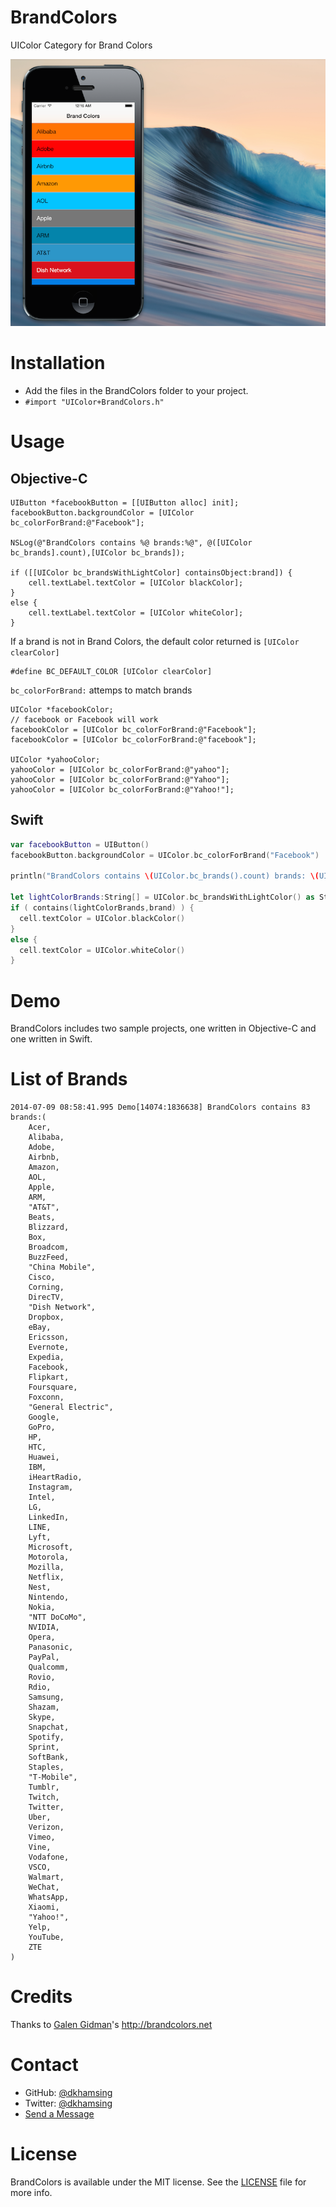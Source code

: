 BrandColors
===========

UIColor Category for Brand Colors

![](Assets/screenshot.png)

# Installation
- Add the files in the BrandColors folder to your project.
- `#import "UIColor+BrandColors.h"`

# Usage

## Objective-C
``` objc
UIButton *facebookButton = [[UIButton alloc] init];
facebookButton.backgroundColor = [UIColor bc_colorForBrand:@"Facebook"]; 

NSLog(@"BrandColors contains %@ brands:%@", @([UIColor bc_brands].count),[UIColor bc_brands]);

if ([[UIColor bc_brandsWithLightColor] containsObject:brand]) {
	cell.textLabel.textColor = [UIColor blackColor];    
}
else {
    cell.textLabel.textColor = [UIColor whiteColor];
}
```

If a brand is not in Brand Colors, the default color returned is `[UIColor clearColor]`
```
#define BC_DEFAULT_COLOR [UIColor clearColor]
```

`bc_colorForBrand:` attemps to match brands

``` objc
UIColor *facebookColor;
// facebook or Facebook will work
facebookColor = [UIColor bc_colorForBrand:@"Facebook"]; 
facebookColor = [UIColor bc_colorForBrand:@"facebook"]; 

UIColor *yahooColor;
yahooColor = [UIColor bc_colorForBrand:@"yahoo"]; 
yahooColor = [UIColor bc_colorForBrand:@"Yahoo"]; 
yahooColor = [UIColor bc_colorForBrand:@"Yahoo!"]; 
```

## Swift
``` swift
var facebookButton = UIButton()
facebookButton.backgroundColor = UIColor.bc_colorForBrand("Facebook")

println("BrandColors contains \(UIColor.bc_brands().count) brands: \(UIColor.bc_brands())")

let lightColorBrands:String[] = UIColor.bc_brandsWithLightColor() as String[]
if ( contains(lightColorBrands,brand) ) {
  cell.textColor = UIColor.blackColor()
}  
else {
  cell.textColor = UIColor.whiteColor()
}
```

# Demo
BrandColors includes two sample projects, one written in Objective-C and one written in Swift.

# List of Brands
```  
2014-07-09 08:58:41.995 Demo[14074:1836638] BrandColors contains 83 brands:(
    Acer,
    Alibaba,
    Adobe,
    Airbnb,
    Amazon,
    AOL,
    Apple,
    ARM,
    "AT&T",
    Beats,
    Blizzard,
    Box,
    Broadcom,
    BuzzFeed,
    "China Mobile",
    Cisco,
    Corning,
    DirecTV,
    "Dish Network",
    Dropbox,
    eBay,
    Ericsson,
    Evernote,
    Expedia,
    Facebook,
    Flipkart,
    Foursquare,
    Foxconn,
    "General Electric",
    Google,
    GoPro,
    HP,
    HTC,
    Huawei,
    IBM,
    iHeartRadio,
    Instagram,
    Intel,
    LG,
    LinkedIn,
    LINE,
    Lyft,
    Microsoft,
    Motorola,
    Mozilla,
    Netflix,
    Nest,
    Nintendo,
    Nokia,
    "NTT DoCoMo",
    NVIDIA,
    Opera,
    Panasonic,
    PayPal,
    Qualcomm,
    Rovio,
    Rdio,
    Samsung,
    Shazam,
    Skype,
    Snapchat,
    Spotify,
    Sprint,
    SoftBank,
    Staples,
    "T-Mobile",
    Tumblr,
    Twitch,
    Twitter,
    Uber,
    Verizon,
    Vimeo,
    Vine,
    Vodafone,
    VSCO,
    Walmart,
    WeChat,
    WhatsApp,
    Xiaomi,
    "Yahoo!",
    Yelp,
    YouTube,
    ZTE
) 
```

# Credits
Thanks to [Galen Gidman](https://github.com/galengidman)'s http://brandcolors.net

# Contact
- GitHub: [@dkhamsing](https://github.com/dkhamsing)
- Twitter: [@dkhamsing](https://twitter.com/dkhamsing)
- [Send a Message](http://dkhamsing.tumblr.com/ask)

# License
BrandColors is available under the MIT license. See the [LICENSE](LICENSE) file for more info.
